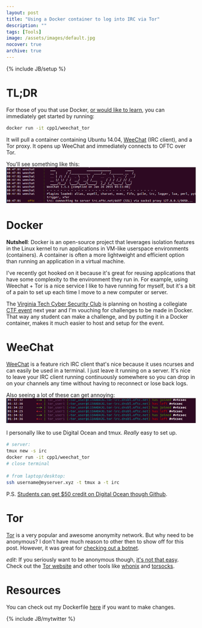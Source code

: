 ```yaml
---
layout: post
title: "Using a Docker container to log into IRC via Tor"
description: ""
tags: [Tools]
image: /assets/images/default.jpg
nocover: true
archive: true
---
```

{% include JB/setup %}

TL;DR
=====
For those of you that use Docker, [or would like to learn](https://docs.docker.com/linux/started/),
you can immediately get started by running:

```bash
docker run -it cpp1/weechat_tor
```

It will pull a container containing Ubuntu 14.04, [WeeChat](https://weechat.org/) (IRC client), and a Tor proxy.
It opens up WeeChat and immediately connects to OFTC over Tor.

You'll see something like this:
![](/assets/images/irc/weechat_connect.png "IRC over Tor with Weechat")

Docker
======
**Nutshell**: Docker is an open-source project that leverages isolation features in the Linux kernel to run
applications in VM-like userspace environments (containers).  A container is often a more lightweight and
efficient option than running an application in a virtual machine.

I've recently got hooked on it because it's great for reusing applications that have some complexity
to the environment they run in.  For example, using Weechat + Tor is a nice service I like to have running
for myself, but it's a bit of a pain to set up each time I move to a new computer or server.

The [Virginia Tech Cyber Security Club](http://vtcsec.org/) is planning on hosting a collegiate 
[CTF event](http://conorpp.com/blog/how-to-fix-a-corrupted-file-by-brute-force/#the-challenge) next year
and I'm vouching for challenges to be made in Docker.  That way any student can make a challenge, and by
putting it in a Docker container, makes it much easier to host and setup for the event.

WeeChat
=======
[WeeChat](https://weechat.org/) is a feature rich IRC client that's nice because it uses ncurses and can easily be used in a terminal.
I just leave it running on a server.  It's nice to leave your IRC client running continuously somewhere so you can drop in on your channels
any time without having to reconnect or lose back logs.

Also seeing a lot of these can get annoying:
![](/assets/images/irc/disconnect.png "Damn it get your set up right")

I personally like to use Digital Ocean and tmux.  *Really* easy to set up.

```bash
# server:
tmux new -s irc
docker run -it cpp1/weechat_tor
# close terminal

# from laptop/desktop:
ssh username@myserver.xyz -t tmux a -t irc
```
P.S. [Students can get $50 credit on Digital Ocean though Github](https://education.github.com/pack).

Tor
===
[Tor](https://www.torproject.org/) is a very popular and awesome anonymity network.
But why need to be anonymous?  I don't have much reason to other then to show off for this post.  However,
it was great for [checking out a botnet](http://conorpp.com/blog/a-close-look-at-an-operating-botnet/).

*edit*:
If you seriously want to be anonymous though, [it's not that easy](https://en.wikipedia.org/wiki/Tor_%28anonymity_network%29#Weaknesses).
Check out the [Tor website](https://www.torproject.org/about/overview) and other tools like [whonix](https://www.whonix.org/) and [torsocks](https://github.com/dgoulet/torsocks/).

Resources
===============
You can check out my Dockerfile [here](https://github.com/conorpp/Dockerfiles/tree/master/Weechat_Tor) if you want to make changes.




{% include JB/mytwitter %}
